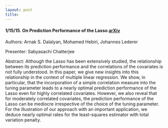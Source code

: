 ```yaml
---
layout: post
title: 
---
```


#### 1/15/15. On Prediction Performance of the Lasso [arXiv](http://arxiv.org/abs/1402.1700)
Authors: Arnak S. Dalalyan, Mohamed Hebiri, Johannes Lederer

Presenter: Sabyasachi Chatterjee

Abstract: Although the Lasso has been extensively studied, the relationship between its prediction performance and the correlations of the covariates is not fully understood. In this paper, we give new insights into this relationship in the context of multiple linear regression. We show, in particular, that the incorporation of a simple correlation measure into the tuning parameter leads to a nearly optimal prediction performance of the Lasso even for highly correlated covariates. However, we also reveal that for moderately correlated covariates, the prediction performance of the Lasso can be mediocre irrespective of the choice of the tuning parameter. For the illustration of our approach with an important application, we deduce nearly optimal rates for the least-squares estimator with total variation penalty.
